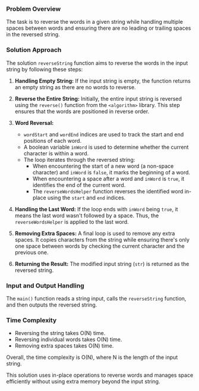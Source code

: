 ### Problem Overview
The task is to reverse the words in a given string while handling multiple spaces between words and ensuring there are no leading or trailing spaces in the reversed string.

### Solution Approach
The solution `reverseString` function aims to reverse the words in the input string by following these steps:

1. **Handling Empty String:** If the input string is empty, the function returns an empty string as there are no words to reverse.
   
2. **Reverse the Entire String:** Initially, the entire input string is reversed using the `reverse()` function from the `<algorithm>` library. This step ensures that the words are positioned in reverse order.

3. **Word Reversal:**
   - `wordStart` and `wordEnd` indices are used to track the start and end positions of each word.
   - A boolean variable `inWord` is used to determine whether the current character is within a word.
   - The loop iterates through the reversed string:
     - When encountering the start of a new word (a non-space character) and `inWord` is `false`, it marks the beginning of a word.
     - When encountering a space after a word and `inWord` is `true`, it identifies the end of the current word.
     - The `reverseWordsHelper` function reverses the identified word in-place using the `start` and `end` indices.
   
4. **Handling the Last Word:** If the loop ends with `inWord` being `true`, it means the last word wasn't followed by a space. Thus, the `reverseWordsHelper` is applied to the last word.

5. **Removing Extra Spaces:** A final loop is used to remove any extra spaces. It copies characters from the string while ensuring there's only one space between words by checking the current character and the previous one.

6. **Returning the Result:** The modified input string (`str`) is returned as the reversed string.

### Input and Output Handling
The `main()` function reads a string input, calls the `reverseString` function, and then outputs the reversed string.

### Time Complexity
- Reversing the string takes O(N) time.
- Reversing individual words takes O(N) time.
- Removing extra spaces takes O(N) time.
  
Overall, the time complexity is O(N), where N is the length of the input string.

This solution uses in-place operations to reverse words and manages space efficiently without using extra memory beyond the input string.







